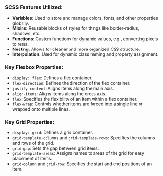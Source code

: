 ### SCSS Features Utilized:

- **Variables**: Used to store and manage colors, fonts, and other properties globally.
- **Mixins**: Reusable blocks of styles for things like border-radius, shadows, etc.
- **Functions**: Custom functions for dynamic values, e.g., converting pixels to rems.
- **Nesting**: Allows for cleaner and more organized CSS structure.
- **Interpolation**: Used for dynamic class naming and property assignment.

### Key Flexbox Properties:

- `display: flex`: Defines a flex container.
- `flex-direction`: Defines the direction of the flex container.
- `justify-content`: Aligns items along the main axis.
- `align-items`: Aligns items along the cross axis.
- `flex`: Specifies the flexibility of an item within a flex container.
- `flex-wrap`: Controls whether items are forced into a single line or wrapped onto multiple lines.

### Key Grid Properties:

- `display: grid`: Defines a grid container.
- `grid-template-columns` and `grid-template-rows`: Specifies the columns and rows of the grid.
- `grid-gap`: Sets the gap between grid items.
- `grid-template-areas`: Assigns names to areas of the grid for easy placement of items.
- `grid-column` and `grid-row`: Specifies the start and end positions of an item.
